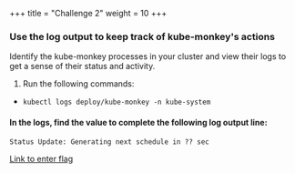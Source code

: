 +++
title = "Challenge 2"
weight = 10
+++

### Use the log output to keep track of kube-monkey's actions

Identify the kube-monkey processes in your cluster and view their logs to get a sense of their status and activity.

1. Run the following commands:
  - `kubectl logs deploy/kube-monkey -n kube-system`
  
#### In the logs, find the value to complete the following log output line: 
  `Status Update: Generating next schedule in ?? sec`

<a href="https://ctf.ts2019.adobe.com/challenges#ChaosEngineering2" target="_blank"> Link to enter flag </a> 